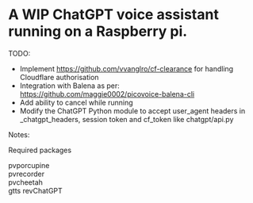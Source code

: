 # A WIP ChatGPT voice assistant running on a Raspberry pi.

TODO:

- Implement https://github.com/vvanglro/cf-clearance for handling Cloudflare authorisation
- Integration with Balena as per: https://github.com/maggie0002/picovoice-balena-cli
- Add ability to cancel while running
- Modify the ChatGPT Python module to accept user_agent headers in \_chatgpt_headers, session token and cf_token like chatgpt/api.py

Notes:

Required packages

pvporcupine \
pvrecorder \
pvcheetah \
gtts
revChatGPT
